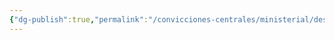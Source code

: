 ```yaml
---
{"dg-publish":true,"permalink":"/convicciones-centrales/ministerial/desarrollo-paulatino-de-otros-ministerios-en-gracia-soberana-orizaba/","tags":["Ministerial/Principios"]}
---
```


